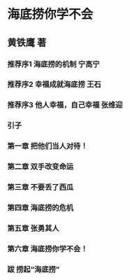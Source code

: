 # 海底捞你学不会

## 黄铁鹰 著

### 推荐序1 海底捞的机制 宁高宁



### 推荐序2 幸福成就海底捞 王石



### 推荐序3 他人幸福，自己幸福 张维迎



### 引子



### 第一章 把他们当人对待！



### 第二章 双手改变命运



### 第三章 不要丢了西瓜



### 第四章 海底捞的危机



### 第五章 张勇其人



### 第六章 海底捞你学不会！



### 跋 捞起“海底捞”


